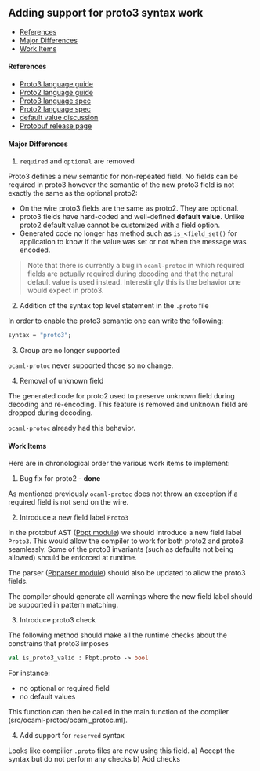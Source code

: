 ## Adding support for proto3 syntax work

* [References](#references) 
* [Major Differences](#major-differences)
* [Work Items](#work-items)

#### References

* [Proto3 language guide](https://developers.google.com/protocol-buffers/docs/proto3) 
* [Proto2 language guide](https://developers.google.com/protocol-buffers/docs/proto)
* [Proto3 language spec](https://developers.google.com/protocol-buffers/docs/reference/proto3-spec)
* [Proto2 language spec](https://developers.google.com/protocol-buffers/docs/reference/proto2-spec)
* [default value discussion](http://stackoverflow.com/questions/33204321/upgrading-protobuf-from-version-2-to-3-incompatible-with-protobuf-default-valu)
* [Protobuf release page](https://github.com/google/protobuf/releases)

#### Major Differences

1. `required` and `optional` are removed

Proto3 defines a new semantic for non-repeated field. No fields can be required in proto3 however 
the semantic of the new proto3 field is not exactly the same as the optional proto2:

* On the wire proto3 fields are the same as proto2. They are optional.
* proto3 fields have hard-coded and well-defined **default value**. Unlike proto2 
  default value cannot be customized with a field option. 
* Generated code no longer has method such as `is_<field_set()` for application
  to know if the value was set or not when the message was encoded.

> Note that there is currently a bug in `ocaml-protoc` in which required fields
> are actually required during decoding and that the natural default value 
> is used instead. Interestingly this is the behavior one would expect in 
> proto3.

2. Addition of the syntax top level statement in the `.proto` file 

In order to enable the proto3 semantic one can write the following:

```Protobuf
syntax = "proto3";
```

3. Group are no longer supported

`ocaml-protoc` never supported those so no change.

4. Removal of unknown field 

The generated code for proto2 used to preserve unknown field during decoding and 
re-encoding. This feature is removed and unknown field are dropped during decoding. 

`ocaml-protoc` already had this behavior. 


#### Work Items

Here are in chronological order the various work items to implement:

1. Bug fix for proto2 - **done** 

As mentioned previously `ocaml-protoc` does not throw an exception if 
a required field is not send on the wire. 

2. Introduce a new field label `Proto3` 

In the protobuf AST ([Pbpt module](src/compilerlib/pbpt.ml)) we should introduce 
a new field label `Proto3`. This would allow the compiler to work for both 
proto2 and proto3 seamlessly. Some of the proto3 invariants (such as defaults not being
allowed) should be enforced at runtime.

The parser ([Pbparser module](src/compilerlib/pbparser.mly)) should also be updated to 
allow the proto3 fields. 

The compiler should generate all warnings where the new field label should be supported in 
pattern matching. 

3. Introduce proto3 check

The following method should make all the runtime checks about the constrains that 
proto3 imposes

```OCaml
val is_proto3_valid : Pbpt.proto -> bool 
```

For instance: 
* no optional or required field 
* no default values 

This function can then be called in the main function of the 
compiler (src/ocaml-protoc/ocaml_protoc.ml).

4. Add support for `reserved` syntax 

Looks like compilier `.proto` files are now using this field. 
a) Accept the syntax but do not perform any checks
b) Add checks
